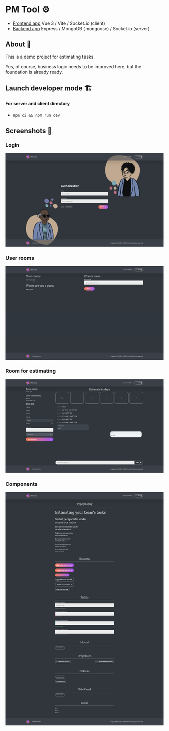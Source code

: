 # PM Tool ⚙️

- [Frontend app](https://github.com/kostyamm/pm-tool/tree/main/client) Vue 3 / Vite / Socket.io (client)
- [Backend app](https://github.com/kostyamm/pm-tool/tree/main/server) Express / MongoDB (mongoose) / Socket.io (server)

## About 📝
This is a demo project for estimating tasks.

Yes, of course, business logic needs to be improved here, but the foundation is already ready.

## Launch developer mode 🏗
#### For server and client directory

- ``npm ci && npm run dev``

## Screenshots 🤳
### Login
![Login](client/src/assets/screenshots/screenshot-login.png)
### User rooms
![User rooms](client/src/assets/screenshots/screenshot-user-rooms.png)
### Room for estimating
![Room for estimating](client/src/assets/screenshots/screenshot-room-id.png)
### Components
![Components](client/src/assets/screenshots/screenshot-components.png)
